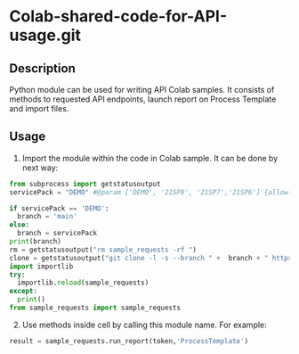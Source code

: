 # Colab-shared-code-for-API-usage.git



## Description

Python module can be used for writing API Colab samples. It consists of methods to requested API endpoints, launch report on Process Template and import files. 


## Usage

1.  Import the module within the code in Colab sample. It can be done by next way:

```python 
from subprocess import getstatusoutput
servicePack = "DEMO" #@param ['DEMO', '21SP8', '21SP7','21SP6'] {allow-input: true}

if servicePack == 'DEMO':
  branch = 'main'
else:
  branch = servicePack
print(branch)
rm = getstatusoutput("rm sample_requests -rf ") 
clone = getstatusoutput("git clone -l -s --branch " +  branch + " https://github.com/kyriba/Colab-shared-code-for-API-usage.git") 
import importlib
try:  
  importlib.reload(sample_requests)
except:
  print()
from sample_requests import sample_requests
```


2. Use methods inside cell by calling this module name. For example:

```python 
result = sample_requests.run_report(token,'ProcessTemplate')
```
